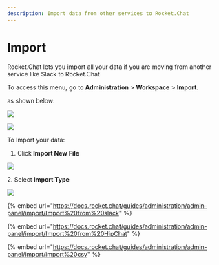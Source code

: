 ```yaml
---
description: Import data from other services to Rocket.Chat
---
```


# Import

Rocket.Chat lets you import all your data if you are moving from another service like Slack to Rocket.Chat

To access this menu, go to **Administration** > **Workspace** > **Import**.

as shown below:

![](<../../../../.gitbook/assets/2021-11-20\_23-29-48 (1) (1) (1) (1) (12) (10) (1) (1) (41).png>)

![](../../../../.gitbook/assets/2021-11-21\_00-05-22.png)

To Import your data:

1. Click **Import New File**

![](<../../../../.gitbook/assets/2021-11-21\_00-03-04 (1).png>)

2\. Select **Import Type**

![](../../../../.gitbook/assets/2021-11-21\_00-06-49.png)

{% embed url="https://docs.rocket.chat/guides/administration/admin-panel/import/Import%20from%20slack" %}

{% embed url="https://docs.rocket.chat/guides/administration/admin-panel/import/Import%20from%20HipChat" %}

{% embed url="https://docs.rocket.chat/guides/administration/admin-panel/import/import%20csv" %}
